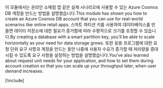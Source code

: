 <span data-ttu-id="40201-101">이 모듈에서는 온라인 소매점 앱 같은 실제 시나리오에 사용할 수 있는 Azure Cosmos DB 계정을 만드는 방법을 설명했습니다.</span><span class="sxs-lookup"><span data-stu-id="40201-101">This module has shown you how to create an Azure Cosmos DB account that you can use for real-world scenarios like online retail apps.</span></span> <span data-ttu-id="40201-102">스마트 파티션 키를 사용하여 데이터베이스를 만들면 데이터 저장소에 대한 필요가 증가함에 따라 수평적으로 크기를 조정할 수 있습니다.</span><span class="sxs-lookup"><span data-stu-id="40201-102">By creating a database with a smart partition key, you'll be able to scale horizontally as your need for data storage grows.</span></span> <span data-ttu-id="40201-103">또한 응용 프로그램에 대한 요청 단위 요구 사항과 계정을 만드는 동안 나중에 사용자 수요가 증가할 때 처리량을 증대시킬 수 있도록 요구 사항을 설정하는 방법을 설명했습니다.</span><span class="sxs-lookup"><span data-stu-id="40201-103">You've also learned about request unit needs for your application, and how to set them during account creation so that you can scale up your throughput later, when user demand increases.</span></span>

[!include[](../../../includes/azure-sandbox-cleanup.md)]